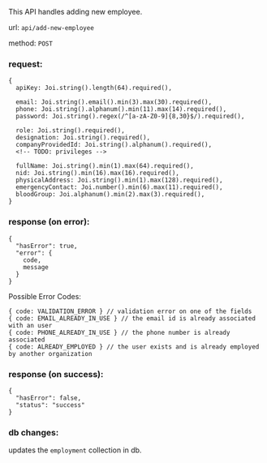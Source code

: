 This API handles adding new employee.

url: `api/add-new-employee`

method: `POST`

### request: 
```
{
  apiKey: Joi.string().length(64).required(),

  email: Joi.string().email().min(3).max(30).required(),
  phone: Joi.string().alphanum().min(11).max(14).required(),
  password: Joi.string().regex(/^[a-zA-Z0-9]{8,30}$/).required(),

  role: Joi.string().required(),
  designation: Joi.string().required(),
  companyProvidedId: Joi.string().alphanum().required(),
  <!-- TODO: privileges -->

  fullName: Joi.string().min(1).max(64).required(),
  nid: Joi.string().min(16).max(16).required(),
  physicalAddress: Joi.string().min(1).max(128).required(),
  emergencyContact: Joi.number().min(6).max(11).required(),
  bloodGroup: Joi.alphanum().min(2).max(3).required(),
}
```

### response (on error):
```
{
  "hasError": true,
  "error": {
    code,
    message
  }
}
```
Possible Error Codes:
```
{ code: VALIDATION_ERROR } // validation error on one of the fields
{ code: EMAIL_ALREADY_IN_USE } // the email id is already associated with an user
{ code: PHONE_ALREADY_IN_USE } // the phone number is already associated
{ code: ALREADY_EMPLOYED } // the user exists and is already employed by another organization
```

### response (on success):
```
{
  "hasError": false,
  "status": "success"
}
```

### db changes:
updates the `employment` collection in db.